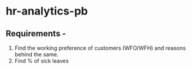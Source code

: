 # hr-analytics-pb

## Requirements - 
1. Find the working preference of customers (WFO/WFH) and reasons behind the same.
2. Find % of sick leaves
